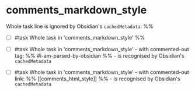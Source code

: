 # comments_markdown_style

Whole task line is ignored by Obsidian's `cachedMetadata`:
%%
- [ ] #task Whole task in 'comments_markdown_style'
%%

- [ ] #task Whole task in 'comments_markdown_style' - with commented-out tag: %% #i-am-parsed-by-obsidian  %% - is recognised by Obsidian's `cachedMetadata`
- [ ] #task Whole task in 'comments_markdown_style' - with commented-out link: %% [[comments_html_style]]  %% - is recognised by Obsidian's `cachedMetadata`
